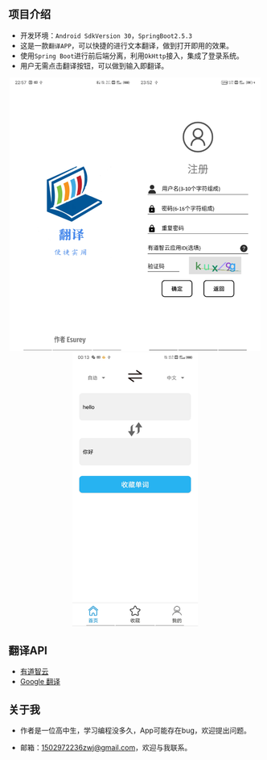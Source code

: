 ## 项目介绍

* 开发环境：```Android SdkVersion 30```，```SpringBoot2.5.3```
* 这是一款```翻译APP```，可以快捷的进行文本翻译，做到打开即用的效果。
* 使用``Spring Boot``进行前后端分离，利用```OkHttp```接入，集成了登录系统。
* 用户无需点击翻译按钮，可以做到输入即翻译。

<p align="middle">
<img src="https://github.com/luoyingmm/Android-Translation/blob/main/image/cover.jpg" alt="封面" width="250"/><img src="https://github.com/luoyingmm/Android-Translation/blob/main/image/Screenshot_20210726_235253.jpg" alt="注册" width="250"/><img src="https://github.com/luoyingmm/Android-Translation/blob/main/image/Screenshot_20210724_001329.jpg" alt="主页" width="250"/>
</p>



## 翻译API

* [有道智云](https://ai.youdao.com/)
* [Google 翻译](https://translate.google.cn/)

## 关于我

* 作者是一位高中生，学习编程没多久，App可能存在bug，欢迎提出问题。

* 邮箱：1502972236zwj@gmail.com，欢迎与我联系。



  

  

  



